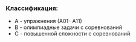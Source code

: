 ### Классификация:
- А - упражнения (А01- А11)
- В - олимпиадные задачи с соревнований
- С - повышенной сложности с соревнований
